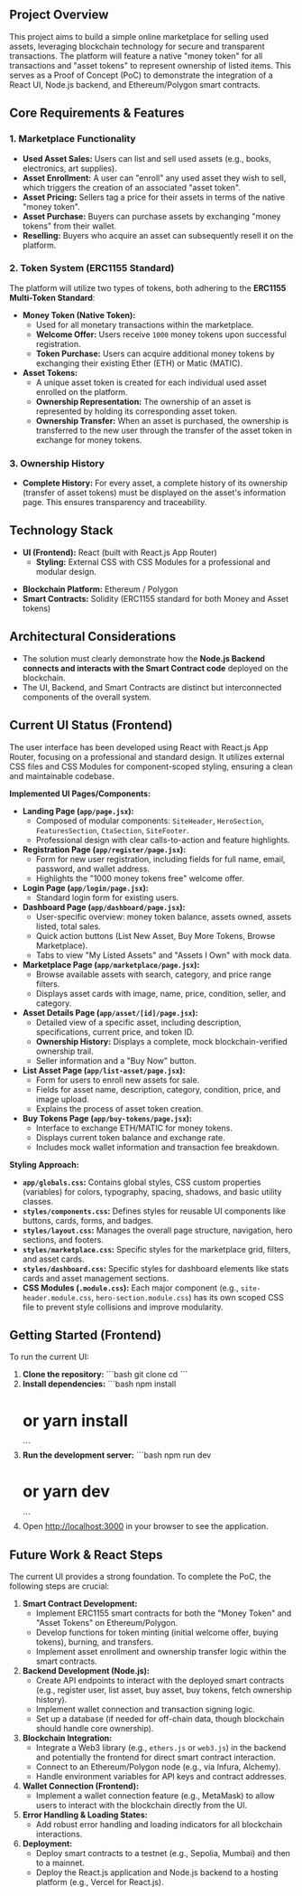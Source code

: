 <!-- # Simple Online Marketplace (Blockchain Training - Proof of Concept) -->

## Project Overview

This project aims to build a simple online marketplace for selling used assets, leveraging blockchain technology for secure and transparent transactions. The platform will feature a native "money token" for all transactions and "asset tokens" to represent ownership of listed items. This serves as a Proof of Concept (PoC) to demonstrate the integration of a React UI, Node.js backend, and Ethereum/Polygon smart contracts.

## Core Requirements & Features

### 1. Marketplace Functionality

*   **Used Asset Sales:** Users can list and sell used assets (e.g., books, electronics, art supplies).
*   **Asset Enrollment:** A user can "enroll" any used asset they wish to sell, which triggers the creation of an associated "asset token".
*   **Asset Pricing:** Sellers tag a price for their assets in terms of the native "money token".
*   **Asset Purchase:** Buyers can purchase assets by exchanging "money tokens" from their wallet.
*   **Reselling:** Buyers who acquire an asset can subsequently resell it on the platform.

### 2. Token System (ERC1155 Standard)

The platform will utilize two types of tokens, both adhering to the **ERC1155 Multi-Token Standard**:

*   **Money Token (Native Token):**
    *   Used for all monetary transactions within the marketplace.
    *   **Welcome Offer:** Users receive `1000` money tokens upon successful registration.
    *   **Token Purchase:** Users can acquire additional money tokens by exchanging their existing Ether (ETH) or Matic (MATIC).
*   **Asset Tokens:**
    *   A unique asset token is created for each individual used asset enrolled on the platform.
    *   **Ownership Representation:** The ownership of an asset is represented by holding its corresponding asset token.
    *   **Ownership Transfer:** When an asset is purchased, the ownership is transferred to the new user through the transfer of the asset token in exchange for money tokens.

### 3. Ownership History

*   **Complete History:** For every asset, a complete history of its ownership (transfer of asset tokens) must be displayed on the asset's information page. This ensures transparency and traceability.

## Technology Stack

*   **UI (Frontend):** React (built with React.js App Router)
    *   **Styling:** External CSS with CSS Modules for a professional and modular design.
<!-- *   **Backend:** Node.js -->
*   **Blockchain Platform:** Ethereum / Polygon
*   **Smart Contracts:** Solidity (ERC1155 standard for both Money and Asset tokens)

## Architectural Considerations

*   The solution must clearly demonstrate how the **Node.js Backend connects and interacts with the Smart Contract code** deployed on the blockchain.
*   The UI, Backend, and Smart Contracts are distinct but interconnected components of the overall system.

## Current UI Status (Frontend)

The user interface has been developed using React with React.js App Router, focusing on a professional and standard design. It utilizes external CSS files and CSS Modules for component-scoped styling, ensuring a clean and maintainable codebase.

**Implemented UI Pages/Components:**

*   **Landing Page (`app/page.jsx`):**
    *   Composed of modular components: `SiteHeader`, `HeroSection`, `FeaturesSection`, `CtaSection`, `SiteFooter`.
    *   Professional design with clear calls-to-action and feature highlights.
*   **Registration Page (`app/register/page.jsx`):**
    *   Form for new user registration, including fields for full name, email, password, and wallet address.
    *   Highlights the "1000 money tokens free" welcome offer.
*   **Login Page (`app/login/page.jsx`):**
    *   Standard login form for existing users.
*   **Dashboard Page (`app/dashboard/page.jsx`):**
    *   User-specific overview: money token balance, assets owned, assets listed, total sales.
    *   Quick action buttons (List New Asset, Buy More Tokens, Browse Marketplace).
    *   Tabs to view "My Listed Assets" and "Assets I Own" with mock data.
*   **Marketplace Page (`app/marketplace/page.jsx`):**
    *   Browse available assets with search, category, and price range filters.
    *   Displays asset cards with image, name, price, condition, seller, and category.
*   **Asset Details Page (`app/asset/[id]/page.jsx`):**
    *   Detailed view of a specific asset, including description, specifications, current price, and token ID.
    *   **Ownership History:** Displays a complete, mock blockchain-verified ownership trail.
    *   Seller information and a "Buy Now" button.
*   **List Asset Page (`app/list-asset/page.jsx`):**
    *   Form for users to enroll new assets for sale.
    *   Fields for asset name, description, category, condition, price, and image upload.
    *   Explains the process of asset token creation.
*   **Buy Tokens Page (`app/buy-tokens/page.jsx`):**
    *   Interface to exchange ETH/MATIC for money tokens.
    *   Displays current token balance and exchange rate.
    *   Includes mock wallet information and transaction fee breakdown.

**Styling Approach:**

*   **`app/globals.css`:** Contains global styles, CSS custom properties (variables) for colors, typography, spacing, shadows, and basic utility classes.
*   **`styles/components.css`:** Defines styles for reusable UI components like buttons, cards, forms, and badges.
*   **`styles/layout.css`:** Manages the overall page structure, navigation, hero sections, and footers.
*   **`styles/marketplace.css`:** Specific styles for the marketplace grid, filters, and asset cards.
*   **`styles/dashboard.css`:** Specific styles for dashboard elements like stats cards and asset management sections.
*   **CSS Modules (`.module.css`):** Each major component (e.g., `site-header.module.css`, `hero-section.module.css`) has its own scoped CSS file to prevent style collisions and improve modularity.

## Getting Started (Frontend)

To run the current UI:

1.  **Clone the repository:**
    \`\`\`bash
    git clone <your-repo-url>
    cd 
    \`\`\`
2.  **Install dependencies:**
    \`\`\`bash
    npm install
    # or yarn install
    \`\`\`
3.  **Run the development server:**
    \`\`\`bash
    npm run dev
    # or yarn dev
    \`\`\`
4.  Open [http://localhost:3000](http://localhost:3000) in your browser to see the application.

## Future Work & React Steps

The current UI provides a strong foundation. To complete the PoC, the following steps are crucial:

1.  **Smart Contract Development:**
    *   Implement ERC1155 smart contracts for both the "Money Token" and "Asset Tokens" on Ethereum/Polygon.
    *   Develop functions for token minting (initial welcome offer, buying tokens), burning, and transfers.
    *   Implement asset enrollment and ownership transfer logic within the smart contracts.
2.  **Backend Development (Node.js):**
    *   Create API endpoints to interact with the deployed smart contracts (e.g., register user, list asset, buy asset, buy tokens, fetch ownership history).
    *   Implement wallet connection and transaction signing logic.
    *   Set up a database (if needed for off-chain data, though blockchain should handle core ownership).
3.  **Blockchain Integration:**
    *   Integrate a Web3 library (e.g., `ethers.js` or `web3.js`) in the backend and potentially the frontend for direct smart contract interaction.
    *   Connect to an Ethereum/Polygon node (e.g., via Infura, Alchemy).
    *   Handle environment variables for API keys and contract addresses.
4.  **Wallet Connection (Frontend):**
    *   Implement a wallet connection feature (e.g., MetaMask) to allow users to interact with the blockchain directly from the UI.
5.  **Error Handling & Loading States:**
    *   Add robust error handling and loading indicators for all blockchain interactions.
6.  **Deployment:**
    *   Deploy smart contracts to a testnet (e.g., Sepolia, Mumbai) and then to a mainnet.
    *   Deploy the React.js application and Node.js backend to a hosting platform (e.g., Vercel for React.js).
